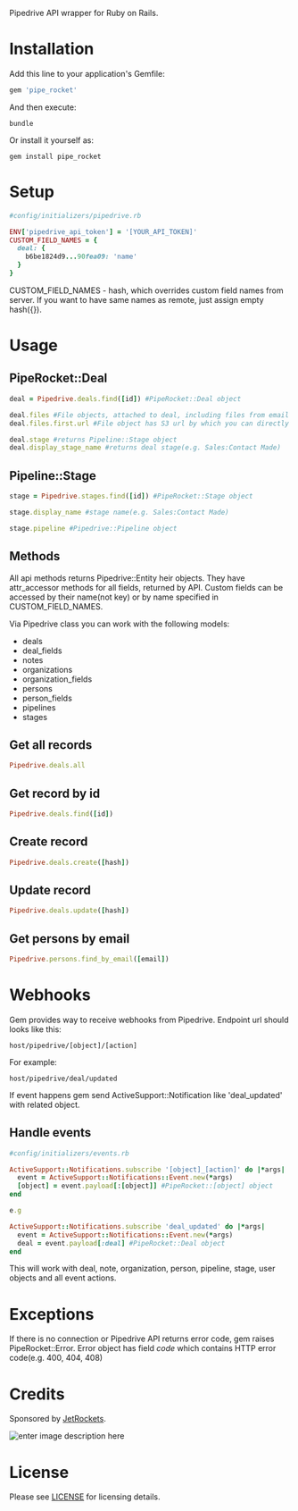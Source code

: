 Pipedrive API wrapper for Ruby on Rails.

# Installation
Add this line to your application's Gemfile:

``` Ruby
gem 'pipe_rocket'
```

And then execute:

```
bundle
```

Or install it yourself as:

```
gem install pipe_rocket
```

# Setup
``` Ruby
#config/initializers/pipedrive.rb

ENV['pipedrive_api_token'] = '[YOUR_API_TOKEN]'
CUSTOM_FIELD_NAMES = {
  deal: {
    b6be1824d9...90fea09: 'name'
  }
}
```
CUSTOM_FIELD_NAMES - hash, which overrides custom field names from server. If you want to have same names as remote, just assign empty hash({}).

# Usage
## PipeRocket::Deal
```ruby
deal = Pipedrive.deals.find([id]) #PipeRocket::Deal object

deal.files #File objects, attached to deal, including files from email messages.
deal.files.first.url #File object has S3 url by which you can directly download file from Amazon.

deal.stage #returns Pipeline::Stage object
deal.display_stage_name #returns deal stage(e.g. Sales:Contact Made)
```
## Pipeline::Stage
```ruby
stage = Pipedrive.stages.find([id]) #PipeRocket::Stage object

stage.display_name #stage name(e.g. Sales:Contact Made)

stage.pipeline #Pipedrive::Pipeline object
```
## Methods

All api methods returns Pipedrive::Entity heir objects. They have attr_accessor methods for all fields, returned by API. Custom fields can be accessed by their name(not key) or by name specified in CUSTOM_FIELD_NAMES. 

Via Pipedrive class you can work with the following models: 
 - deals
 - deal_fields
 - notes
 - organizations
 - organization_fields
 - persons
 - person_fields
 - pipelines
 - stages

 
## Get all records
``` Ruby
Pipedrive.deals.all
```

## Get record by id
``` Ruby
Pipedrive.deals.find([id])
```

## Create record
``` Ruby
Pipedrive.deals.create([hash])
```

## Update record
``` Ruby
Pipedrive.deals.update([hash])
```

## Get persons by email
``` Ruby
Pipedrive.persons.find_by_email([email])
```

# Webhooks
Gem provides way to receive webhooks from Pipedrive. 
Endpoint url should looks like this:

    host/pipedrive/[object]/[action]

For example:

    host/pipedrive/deal/updated

If event happens gem send ActiveSupport::Notification like 'deal_updated' with related object.

## Handle events
``` Ruby
#config/initializers/events.rb

ActiveSupport::Notifications.subscribe '[object]_[action]' do |*args|
  event = ActiveSupport::Notifications::Event.new(*args)
  [object] = event.payload[:[object]] #PipeRocket::[object] object
end

e.g

ActiveSupport::Notifications.subscribe 'deal_updated' do |*args|
  event = ActiveSupport::Notifications::Event.new(*args)
  deal = event.payload[:deal] #PipeRocket::Deal object
end
```

This will work with deal, note, organization, person, pipeline, stage, user objects and all event actions.

# Exceptions
If there is no connection or Pipedrive API returns error code, gem raises PipeRocket::Error. Error object has field *code* which contains HTTP error code(e.g. 400, 404, 408)


# Credits
Sponsored by [JetRockets](http://www.jetrockets.pro/).

![enter image description here](https://camo.githubusercontent.com/034460a54d8671d0d7e5743540613d26e27f16b7/687474703a2f2f6a6574726f636b6574732e70726f2f6a6574726f636b6574732d77686974652e706e67)

# License
Please see [LICENSE](https://github.com/agafonovmak/pipe_rocket/blob/master/LICENSE) for licensing details.
